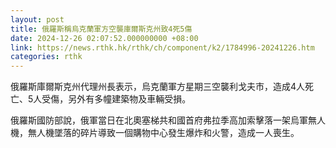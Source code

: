 ```yaml
---
layout: post
title: 俄羅斯稱烏克蘭軍方空襲庫爾斯克州致4死5傷
date: 2024-12-26 02:07:52.000000000 +08:00
link: https://news.rthk.hk/rthk/ch/component/k2/1784996-20241226.htm
categories: rthk
---
```


俄羅斯庫爾斯克州代理州長表示，烏克蘭軍方星期三空襲利戈夫市，造成4人死亡、5人受傷，另外有多幢建築物及車輛受損。

俄羅斯國防部說，俄軍當日在北奧塞梯共和國首府弗拉季高加索擊落一架烏軍無人機，無人機墜落的碎片導致一個購物中心發生爆炸和火警，造成一人喪生。
